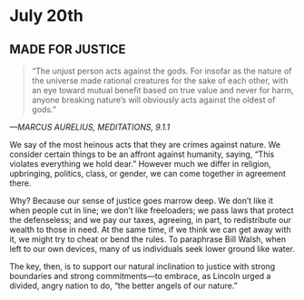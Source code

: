 # July 20th
## MADE FOR JUSTICE

> “The unjust person acts against the gods. For insofar as the nature of the universe made rational creatures for the sake of each other, with an eye toward mutual benefit based on true value and never for harm, anyone breaking nature’s will obviously acts against the oldest of gods.”

*—MARCUS AURELIUS, MEDITATIONS, 9.1.1*

We say of the most heinous acts that they are crimes against nature. We consider certain things to be an affront against humanity, saying, “This violates everything we hold dear.” However much we differ in religion, upbringing, politics, class, or gender, we can come together in agreement there.

Why? Because our sense of justice goes marrow deep. We don’t like it when people cut in line; we don’t like freeloaders; we pass laws that protect the defenseless; and we pay our taxes, agreeing, in part, to redistribute our wealth to those in need. At the same time, if we think we can get away with it, we might try to cheat or bend the rules. To paraphrase Bill Walsh, when left to our own devices, many of us individuals seek lower ground like water.

The key, then, is to support our natural inclination to justice with strong boundaries and strong commitments—to embrace, as Lincoln urged a divided, angry nation to do, “the better angels of our nature.”

